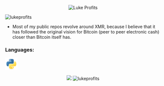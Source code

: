 <p align="center">
  <img src="https://www.lukeprofits.com/cdn/shop/files/LOGO_WHITE.png" alt="Luke Profits">
</p>

<!-- view counter -->
<p align="left"> <img src="https://komarev.com/ghpvc/?username=lukeprofits&label=Profile%20views&color=0e75b6&style=flat" alt="lukeprofits" /> </p>

<!-- info about me -->
- Most of my public repos revolve around XMR, because I believe that it has followed the original vision for Bitcoin (peer to peer electronic cash) closer than Bitcoin itself has.  


<!-- Languages -->
<h3 align="left">Languages:</h3>
<p>
<a href="https://python.org/" target="_blank"> <img src="https://raw.githubusercontent.com/devicons/devicon/master/icons/python/python-original.svg" alt="git" width="40" height="40"/> </a> </p>

<!-- stats -->
<p align="center">
  <img src="https://github-readme-stats.vercel.app/api/?username=lukeprofits&bg_color=3e7bac&title_color=ffdd55&icon_color=ffdd55&text_color=ffdd55&show_icons=true&count_private=true">
  <img src="https://github-readme-stats.vercel.app/api?username=lukeprofits&show_icons=true&locale=en" alt="lukeprofits" />
</p>

</br>
<!-- <p><img align="left" src="https://github-readme-stats.vercel.app/api/top-langs?username=lukeprofits&show_icons=true&locale=en&layout=compact" alt="lukeprofits" /></p>

<!-- <p>&nbsp;<img align="center" src="https://github-readme-stats.vercel.app/api?username=lukeprofits&show_icons=true&locale=en" alt="lukeprofits" /></p>-->
